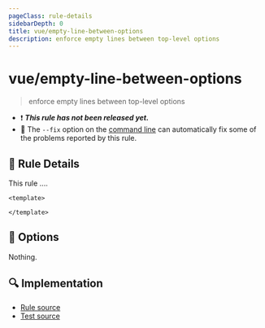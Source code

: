 ```yaml
---
pageClass: rule-details
sidebarDepth: 0
title: vue/empty-line-between-options
description: enforce empty lines between top-level options
---
```

# vue/empty-line-between-options

> enforce empty lines between top-level options

- :exclamation: <badge text="This rule has not been released yet." vertical="middle" type="error"> ***This rule has not been released yet.*** </badge>
- :wrench: The `--fix` option on the [command line](https://eslint.org/docs/user-guide/command-line-interface#fixing-problems) can automatically fix some of the problems reported by this rule.

## :book: Rule Details

This rule ....

<eslint-code-block fix :rules="{'vue/empty-line-between-options': ['error']}">

```vue
<template>

</template>
```

</eslint-code-block>

## :wrench: Options

Nothing.

## :mag: Implementation

- [Rule source](https://github.com/vuejs/eslint-plugin-vue/blob/master/lib/rules/empty-line-between-options.js)
- [Test source](https://github.com/vuejs/eslint-plugin-vue/blob/master/tests/lib/rules/empty-line-between-options.js)
